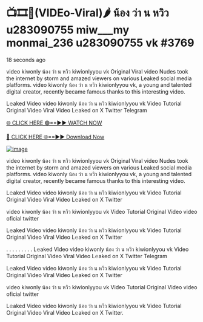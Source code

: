 # 📺🎞️👙(VIDEo-Viral)🌶 น้อง ว่า น หวิว u283090755 miw___my monmai_236 u283090755 vk #3769
18 seconds ago

video kiwonly น้อง ว่า น หวิว kiwionlyyou vk Original Viral video Nudes took the internet by storm and amazed viewers on various Leaked social media platforms. video kiwonly น้อง ว่า น หวิว kiwionlyyou vk, a young and talented digital creator, recently became famous thanks to this interesting video.

L𝚎aked Video video kiwonly น้อง ว่า น หวิว kiwionlyyou vk Video Tutorial Original Video Viral Video L𝚎aked on X Twitter Telegram

[🌐 CLICK HERE 🟢==►► WATCH NOW](https://4k-stream-tv01.blogspot.com/2025/01/vai00.html)

[🔴 CLICK HERE 🌐==►► Download Now](https://4k-stream-tv01.blogspot.com/2025/01/vai00.html)

[![image](https://github.com/user-attachments/assets/9fb639ed-84ad-42c3-b2f2-fd144046d747)](https://4k-stream-tv01.blogspot.com/2025/01/vai00.html)


video kiwonly น้อง ว่า น หวิว kiwionlyyou vk Original Viral video Nudes took the internet by storm and amazed viewers on various Leaked social media platforms. video kiwonly น้อง ว่า น หวิว kiwionlyyou vk, a young and talented digital creator, recently became famous thanks to this interesting video.

L𝚎aked Video video kiwonly น้อง ว่า น หวิว kiwionlyyou vk Video Tutorial Original Video Viral Video L𝚎aked on X Twitter

video kiwonly น้อง ว่า น หวิว kiwionlyyou vk Video Tutorial Original Video video oficial twitter

L𝚎aked Video video kiwonly น้อง ว่า น หวิว kiwionlyyou vk Video Tutorial Original Video Viral Video L𝚎aked on X Twitter

. . . . . . . . . L𝚎aked Video video kiwonly น้อง ว่า น หวิว kiwionlyyou vk Video Tutorial Original Video Viral Video L𝚎aked on X Twitter Telegram

L𝚎aked Video video kiwonly น้อง ว่า น หวิว kiwionlyyou vk Video Tutorial Original Video Viral Video L𝚎aked on X Twitter

video kiwonly น้อง ว่า น หวิว kiwionlyyou vk Video Tutorial Original Video video oficial twitter

L𝚎aked Video video kiwonly น้อง ว่า น หวิว kiwionlyyou vk Video Tutorial Original Video Viral Video L𝚎aked on X Twitter.
